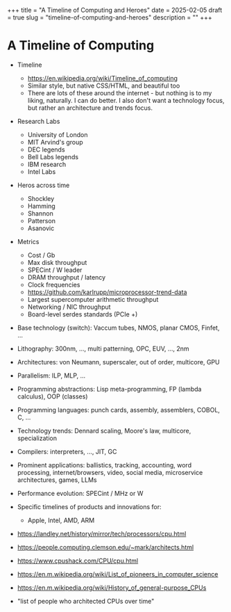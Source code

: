 +++
title = "A Timeline of Computing and Heroes"
date = 2025-02-05
draft = true
slug = "timeline-of-computing-and-heroes"
description = ""
+++

# A Timeline of Computing

- Timeline
  - https://en.wikipedia.org/wiki/Timeline_of_computing
  - Similar style, but native CSS/HTML, and beautiful too
  - There are lots of these around the internet - but nothing is to my liking, naturally. I can do better. I also don't want a technology focus, but rather an architecture and trends focus.
- Research Labs
  - University of London
  - MIT Arvind's group
  - DEC legends
  - Bell Labs legends
  - IBM research
  - Intel Labs
- Heros across time
  - Shockley
  - Hamming
  - Shannon
  - Patterson
  - Asanovic
- Metrics
  - Cost / Gb
  - Max disk throughput
  - SPECint / W leader
  - DRAM throughput / latency
  - Clock frequencies
  - https://github.com/karlrupp/microprocessor-trend-data
  - Largest supercomputer arithmetic throughput
  - Networking / NIC throughput
  - Board-level serdes standards (PCIe +)

- Base technology (switch): Vaccum tubes, NMOS, planar CMOS, Finfet, ...
- Lithography: 300nm, ..., multi patterning, OPC, EUV, ..., 2nm
- Architectures: von Neumann, superscaler, out of order, multicore, GPU
- Parallelism: ILP, MLP, ...
- Programming abstractions: Lisp meta-programming, FP (lambda calculus), OOP (classes)
- Programming languages: punch cards, assembly, assemblers, COBOL, C, ...
- Technology trends: Dennard scaling, Moore's law, multicore, specialization
- Compilers: interpreters, ..., JIT, GC
- Prominent applications: ballistics, tracking, accounting, word processing, internet/browsers, video, social media, microservice architectures, games, LLMs
- Performance evolution: SPECint / MHz or W
- Specific timelines of products and innovations for:
  - Apple, Intel, AMD, ARM

- https://landley.net/history/mirror/tech/processors/cpu.html
- https://people.computing.clemson.edu/~mark/architects.html
- https://www.cpushack.com/CPU/cpu.html
- https://en.m.wikipedia.org/wiki/List_of_pioneers_in_computer_science
- https://en.m.wikipedia.org/wiki/History_of_general-purpose_CPUs
- "list of people who architected CPUs over time"
